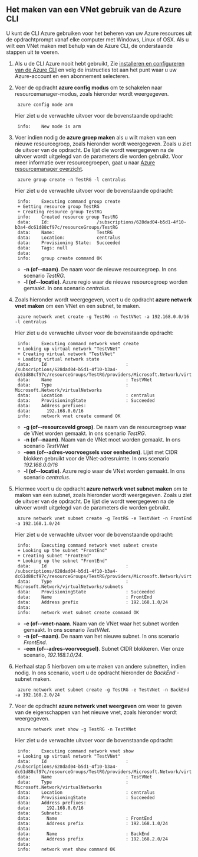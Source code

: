## <a name="how-to-create-a-vnet-using-the-azure-cli"></a>Het maken van een VNet gebruik van de Azure CLI

U kunt de CLI Azure gebruiken voor het beheren van uw Azure resources uit de opdrachtprompt vanaf elke computer met Windows, Linux of OSX. Als u wilt een VNet maken met behulp van de Azure CLI, de onderstaande stappen uit te voeren.

1. Als u de CLI Azure nooit hebt gebruikt, Zie [installeren en configureren van de Azure CLI](../articles/xplat-cli-install.md) en volg de instructies tot aan het punt waar u uw Azure-account en een abonnement selecteren.
2. Voer de opdracht **azure config modus** om te schakelen naar resourcemanager-modus, zoals hieronder wordt weergegeven.

        azure config mode arm

    Hier ziet u de verwachte uitvoer voor de bovenstaande opdracht:

        info:    New mode is arm

3. Voer indien nodig de **azure groep maken** als u wilt maken van een nieuwe resourcegroep, zoals hieronder wordt weergegeven. Zoals u ziet de uitvoer van de opdracht. De lijst die wordt weergegeven na de uitvoer wordt uitgelegd van de parameters die worden gebruikt. Voor meer informatie over resourcegroepen, gaat u naar [Azure resourcemanager overzicht](../articles/virtual-network/resource-group-overview.md#resource-groups).

        azure group create -n TestRG -l centralus

    Hier ziet u de verwachte uitvoer voor de bovenstaande opdracht:

        info:    Executing command group create
        + Getting resource group TestRG
        + Creating resource group TestRG
        info:    Created resource group TestRG
        data:    Id:                  /subscriptions/628dad04-b5d1-4f10-b3a4-dc61d88cf97c/resourceGroups/TestRG
        data:    Name:                TestRG
        data:    Location:            centralus
        data:    Provisioning State:  Succeeded
        data:    Tags: null
        data:
        info:    group create command OK

    - **-n (of--naam)**. De naam voor de nieuwe resourcegroep. In ons scenario *TestRG*.
    - **-l (of--locatie)**. Azure regio waar de nieuwe resourcegroep worden gemaakt. In ons scenario *centralus*.

4. Zoals hieronder wordt weergegeven, voert u de opdracht **azure netwerk vnet maken** om een VNet en een subnet, te maken. 

        azure network vnet create -g TestRG -n TestVNet -a 192.168.0.0/16 -l centralus

    Hier ziet u de verwachte uitvoer voor de bovenstaande opdracht:

        info:    Executing command network vnet create
        + Looking up virtual network "TestVNet"
        + Creating virtual network "TestVNet"
        + Loading virtual network state
        data:    Id                              : /subscriptions/628dad04-b5d1-4f10-b3a4-dc61d88cf97c/resourceGroups/TestRG/providers/Microsoft.Network/virtualNetworks/TestVNet2
        data:    Name                            : TestVNet
        data:    Type                            : Microsoft.Network/virtualNetworks
        data:    Location                        : centralus
        data:    ProvisioningState               : Succeeded
        data:    Address prefixes:
        data:      192.168.0.0/16
        info:    network vnet create command OK

    - **-g (of--resourceveld groep)**. De naam van de resourcegroep waar de VNet worden gemaakt. In ons scenario *TestRG*.
    - **-n (of--naam)**. Naam van de VNet moet worden gemaakt. In ons scenario *TestVNet*
    - **-een (of--adres-voorvoegsels voor eenheden)**. Lijst met CIDR blokken gebruikt voor de VNet-adresruimte. In ons scenario *192.168.0.0/16*
    - **-l (of--locatie)**. Azure regio waar de VNet worden gemaakt. In ons scenario *centralus*.

5. Hiermee voert u de opdracht **azure netwerk vnet subnet maken** om te maken van een subnet, zoals hieronder wordt weergegeven. Zoals u ziet de uitvoer van de opdracht. De lijst die wordt weergegeven na de uitvoer wordt uitgelegd van de parameters die worden gebruikt.

        azure network vnet subnet create -g TestRG -e TestVNet -n FrontEnd -a 192.168.1.0/24

    Hier ziet u de verwachte uitvoer voor de bovenstaande opdracht:

        info:    Executing command network vnet subnet create
        + Looking up the subnet "FrontEnd"
        + Creating subnet "FrontEnd"
        + Looking up the subnet "FrontEnd"
        data:    Id                              : /subscriptions/628dad04-b5d1-4f10-b3a4-dc61d88cf97c/resourceGroups/TestRG/providers/Microsoft.Network/virtualNetworks/TestVNet/subnets/FrontEnd
        data:    Type                            : Microsoft.Network/virtualNetworks/subnets
        data:    ProvisioningState               : Succeeded
        data:    Name                            : FrontEnd
        data:    Address prefix                  : 192.168.1.0/24
        data:
        info:    network vnet subnet create command OK

    - **-e (of--vnet-naam**. Naam van de VNet waar het subnet worden gemaakt. In ons scenario *TestVNet*.
    - **-n (of--naam)**. De naam van het nieuwe subnet. In ons scenario *FrontEnd*.
    - **-een (of--adres-voorvoegsel)**. Subnet CIDR blokkeren. Vier onze scenario, *192.168.1.0/24*.

6. Herhaal stap 5 hierboven om u te maken van andere subnetten, indien nodig. In ons scenario, voert u de opdracht hieronder de *BackEnd* -subnet maken.

        azure network vnet subnet create -g TestRG -e TestVNet -n BackEnd -a 192.168.2.0/24

4. Voer de opdracht **azure netwerk vnet weergeven** om weer te geven van de eigenschappen van het nieuwe vnet, zoals hieronder wordt weergegeven.

        azure network vnet show -g TestRG -n TestVNet

    Hier ziet u de verwachte uitvoer voor de bovenstaande opdracht:

        info:    Executing command network vnet show
        + Looking up virtual network "TestVNet"
        data:    Id                              : /subscriptions/628dad04-b5d1-4f10-b3a4-dc61d88cf97c/resourceGroups/TestRG/providers/Microsoft.Network/virtualNetworks/TestVNet
        data:    Name                            : TestVNet
        data:    Type                            : Microsoft.Network/virtualNetworks
        data:    Location                        : centralus
        data:    ProvisioningState               : Succeeded
        data:    Address prefixes:
        data:      192.168.0.0/16
        data:    Subnets:
        data:      Name                          : FrontEnd
        data:      Address prefix                : 192.168.1.0/24
        data:
        data:      Name                          : BackEnd
        data:      Address prefix                : 192.168.2.0/24
        data:
        info:    network vnet show command OK
